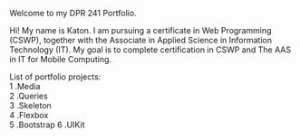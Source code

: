 Welcome to my DPR 241 Portfolio.

Hi! My name is Katon. I am pursuing a certificate in Web Programming (CSWP), together with the Associate in    Applied Science in Information Technology (IT).    My goal is to complete certification in CSWP and The AAS in IT for Mobile Computing. 

List of portfolio projects:  
  1 .Media  
  2 .Queries  
  3 .Skeleton  
  4 .Flexbox  
  5 .Bootstrap
  6 .UIKit
 


